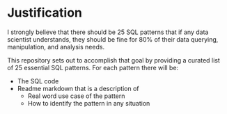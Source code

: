 # Justification 

I strongly believe that there should be 25 SQL patterns that if any data scientist understands, they should be fine for 80% of their data querying, manipulation, and analysis needs.


This repository sets out to accomplish that goal by providing a curated list of 25 essential SQL patterns. For each pattern there will be:
- The SQL code
- Readme markdown that is a description of
  - Real word use case of the pattern
  - How to identify the pattern in any situation